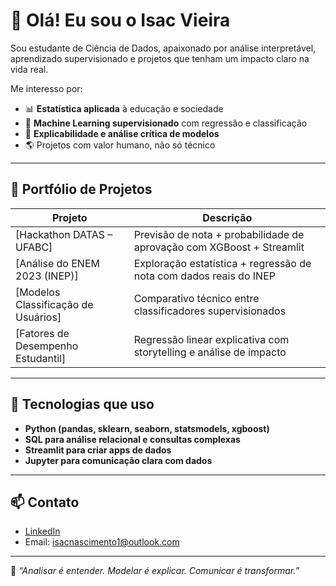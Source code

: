 # 👋 Olá! Eu sou o Isac Vieira

Sou estudante de Ciência de Dados, apaixonado por análise interpretável, aprendizado supervisionado e projetos que tenham um impacto claro na vida real.

Me interesso por:

- 📊 **Estatística aplicada** à educação e sociedade  
- 🤖 **Machine Learning supervisionado** com regressão e classificação  
- 🧠 **Explicabilidade e análise crítica de modelos**  
- 🌎 Projetos com valor humano, não só técnico

---

## 🚀 Portfólio de Projetos

| Projeto | Descrição |
|--------|-----------|
| [Hackathon DATAS – UFABC]| Previsão de nota + probabilidade de aprovação com XGBoost + Streamlit |
| [Análise do ENEM 2023 (INEP)] | Exploração estatística + regressão de nota com dados reais do INEP |
| [Modelos Classificação de Usuários] | Comparativo técnico entre classificadores supervisionados |
| [Fatores de Desempenho Estudantil] | Regressão linear explicativa com storytelling e análise de impacto |

---

## 🧰 Tecnologias que uso

- **Python (pandas, sklearn, seaborn, statsmodels, xgboost)**  
- **SQL para análise relacional e consultas complexas**  
- **Streamlit para criar apps de dados**  
- **Jupyter para comunicação clara com dados**

---

## 📫 Contato

- [LinkedIn](https://www.linkedin.com/in/isac-vieira)
- Email: isacnascimento1@outlook.com

---

💬 *“Analisar é entender. Modelar é explicar. Comunicar é transformar.”*








